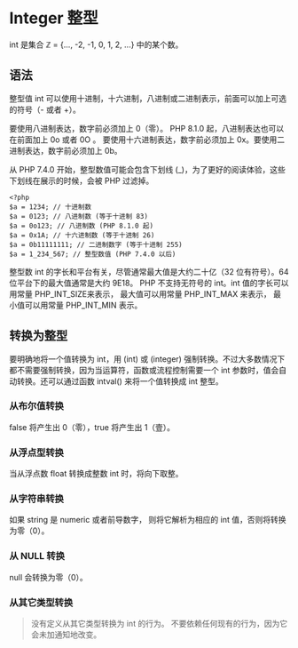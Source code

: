 # Integer 整型

int 是集合 ℤ = {..., -2, -1, 0, 1, 2, ...} 中的某个数。

## 语法
整型值 int 可以使用十进制，十六进制，八进制或二进制表示，前面可以加上可选的符号（- 或者 +）。

要使用八进制表达，数字前必须加上 0（零）。 PHP 8.1.0 起，八进制表达也可以在前面加上 0o 或者 0O 。 要使用十六进制表达，数字前必须加上 0x。要使用二进制表达，数字前必须加上 0b。

从 PHP 7.4.0 开始，整型数值可能会包含下划线 (_)，为了更好的阅读体验，这些下划线在展示的时候，会被 PHP 过滤掉。

```
<?php
$a = 1234; // 十进制数
$a = 0123; // 八进制数 (等于十进制 83)
$a = 0o123; // 八进制数 (PHP 8.1.0 起)
$a = 0x1A; // 十六进制数 (等于十进制 26)
$a = 0b11111111; // 二进制数字 (等于十进制 255)
$a = 1_234_567; // 整型数值 (PHP 7.4.0 以后)

```

整型数 int 的字长和平台有关，尽管通常最大值是大约二十亿（32 位有符号）。64 位平台下的最大值通常是大约 9E18。 PHP 不支持无符号的 int。int 值的字长可以用常量 PHP_INT_SIZE来表示， 最大值可以用常量 PHP_INT_MAX 来表示， 最小值可以用常量 PHP_INT_MIN 表示。

## 转换为整型
要明确地将一个值转换为 int，用 (int) 或 (integer) 强制转换。不过大多数情况下都不需要强制转换，因为当运算符，函数或流程控制需要一个 int 参数时，值会自动转换。还可以通过函数 intval() 来将一个值转换成 int 整型。

### 从布尔值转换
false 将产生出 0（零），true 将产生出 1（壹）。

### 从浮点型转换
当从浮点数 float 转换成整数 int 时，将向下取整。

### 从字符串转换
如果 string 是 numeric 或者前导数字， 则将它解析为相应的 int 值，否则将转换为零（0）。

### 从 NULL 转换
null 会转换为零（0）。

### 从其它类型转换
> 没有定义从其它类型转换为 int 的行为。 不要依赖任何现有的行为，因为它会未加通知地改变。


